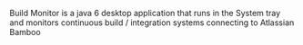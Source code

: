 Build Monitor is a java 6 desktop application that runs in the System tray and
monitors continuous build / integration systems connecting to Atlassian Bamboo
